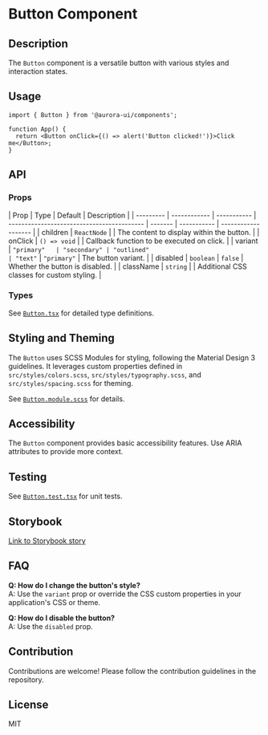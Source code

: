 # Button Component

## Description

The `Button` component is a versatile button with various styles and interaction states.

## Usage

```tsx
import { Button } from '@aurora-ui/components';

function App() {
  return <Button onClick={() => alert('Button clicked!')}>Click me</Button>;
}
```

## API

### Props

| Prop      | Type         | Default     | Description                                |
| --------- | ------------ | ----------- | ------------------------------------------ | ------- | ----------- | ------------------- |
| children  | `ReactNode`  |             | The content to display within the button.  |
| onClick   | `() => void` |             | Callback function to be executed on click. |
| variant   | `"primary"   | "secondary" | "outlined"                                 | "text"` | `"primary"` | The button variant. |
| disabled  | `boolean`    | `false`     | Whether the button is disabled.            |
| className | `string`     |             | Additional CSS classes for custom styling. |

### Types

See [`Button.tsx`](./Button.tsx) for detailed type definitions.

## Styling and Theming

The `Button` uses SCSS Modules for styling, following the Material Design 3 guidelines. It leverages custom properties defined in `src/styles/colors.scss`, `src/styles/typography.scss`, and `src/styles/spacing.scss` for theming.

See [`Button.module.scss`](./Button.module.scss) for details.

## Accessibility

The `Button` component provides basic accessibility features. Use ARIA attributes to provide more context.

## Testing

See [`Button.test.tsx`](./Button.test.tsx) for unit tests.

## Storybook

[Link to Storybook story](https://your-storybook-url.com/button)

## FAQ

**Q: How do I change the button's style?**  
A: Use the `variant` prop or override the CSS custom properties in your application's CSS or theme.

**Q: How do I disable the button?**  
A: Use the `disabled` prop.

## Contribution

Contributions are welcome! Please follow the contribution guidelines in the repository.

## License

MIT
